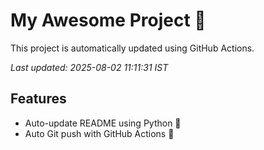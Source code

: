 # My Awesome Project 🚀

This project is automatically updated using GitHub Actions.

_Last updated: 2025-08-02 11:11:31 IST_

## Features
- Auto-update README using Python 🐍
- Auto Git push with GitHub Actions 🤖
